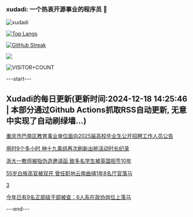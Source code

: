 ### xudadi: 一个热衷开源事业的程序员 👋

![xudadi](https://github-readme-stats-git-masterorgs-github-readme-stats-team.vercel.app/api?username=xudadi)

[![Top Langs](https://github-readme-stats.vercel.app/api/top-langs/?username=xudadi)](https://github.com/anuraghazra/github-readme-stats)

[![GitHub Streak](https://streak-stats.demolab.com?user=xudadi&locale=zh_Hans)](https://git.io/streak-stats)

![](https://raw.githubusercontent.com/xudadi/xudadi/main/assets/github-contribution-grid-snake.svg)

![VISITOR+COUNT](https://komarev.com/ghpvc/?username=xudadi&label=VISITOR+COUNT)


---start---

## Xudadi的每日更新(更新时间:2024-12-18 14:25:46 | 本部分通过Github Actions抓取RSS自动更新, 无意中实现了自动刷绿墙...)

[重庆市巴南区教育事业单位面向2025届高校毕业生公开招聘工作人员公告](https://www.gongkaoleida.com/article/2234467)

[用时9个多小时 神十九乘组再次刷新出舱活动时长纪录](https://m.163.com/news/article/JJL3Q4G40534A4SC.html)

[浙大一教师被指伪造邀请函 致多名学生被英国拒签10年](https://m.163.com/news/article/JJL29S8V053469LG.html)

[55岁白族高官被双开 曾任职地云南曲靖1年8名厅官落马](https://m.163.com/news/article/JJL0GL0305129QAF.html)

[3](https://m.163.com/touch/news/sub/domestic)

[今年已有9名正部级干部被查：6人系在政协岗位上落马](https://m.163.com/news/article/JJKVG832055040N3.html)

---end---
